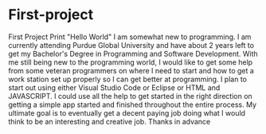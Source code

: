 # First-project
First Project
Print "Hello World"
I am somewhat new to programming. I am currently attending Purdue Global University and have about 2 years left to get my Bachelor's Degree in Programming and Software Development. With me still being new to the programming world, I would like to get some help from some veteran programmers on where I need to start and how to get a work station set up properly so I can get better at programming. I plan to start out using either Visual Studio Code or Eclipse or HTML and JAVASCRIPT. I could use all the help to get started in the right direction on getting a simple app started and finished throughout the entire process. My ultimate goal is to eventually get a decent paying job doing what I would think to be an interesting and creative job. 
Thanks in advance
